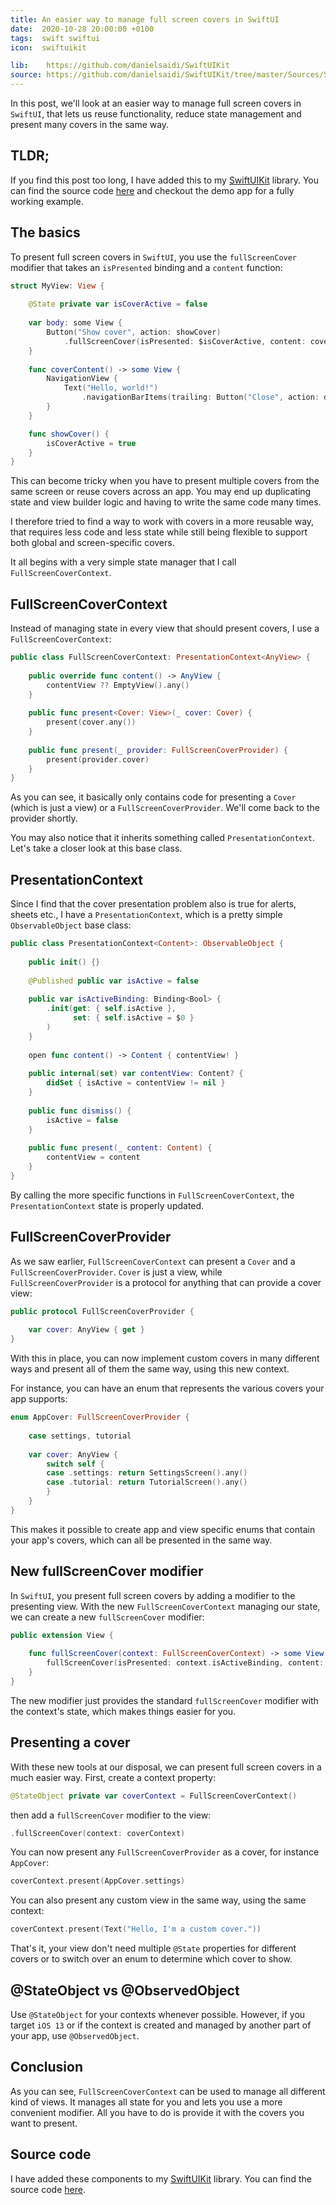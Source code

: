 ```yaml
---
title: An easier way to manage full screen covers in SwiftUI
date:  2020-10-28 20:00:00 +0100
tags:  swift swiftui
icon:  swiftuikit

lib:    https://github.com/danielsaidi/SwiftUIKit
source: https://github.com/danielsaidi/SwiftUIKit/tree/master/Sources/SwiftUIKit/Sheets
---
```


In this post, we'll look at an easier way to manage full screen covers in `SwiftUI`, that lets us reuse functionality, reduce state management and present many covers in the same way.


## TLDR;

If you find this post too long, I have added this to my [SwiftUIKit]({{page.lib}}) library. You can find the source code [here]({{page.source}}) and checkout the demo app for a fully working example.


## The basics

To present full screen covers in `SwiftUI`, you use the `fullScreenCover` modifier that takes an `isPresented` binding and a `content` function:

```swift
struct MyView: View {
    
    @State private var isCoverActive = false
    
    var body: some View {
        Button("Show cover", action: showCover)
            .fullScreenCover(isPresented: $isCoverActive, content: coverContent)
    }
    
    func coverContent() -> some View {
        NavigationView {
            Text("Hello, world!")
                .navigationBarItems(trailing: Button("Close", action: dismiss))
        }
    }

    func showCover() {
        isCoverActive = true
    }
}
```

This can become tricky when you have to present multiple covers from the same screen or reuse covers across an app. You may end up duplicating state and view builder logic and having to write the same code many times.

I therefore tried to find a way to work with covers in a more reusable way, that requires less code and less state while still being flexible to support both global and screen-specific covers.

It all begins with a very simple state manager that I call `FullScreenCoverContext`.


## FullScreenCoverContext

Instead of managing state in every view that should present covers, I use a `FullScreenCoverContext`:

```swift
public class FullScreenCoverContext: PresentationContext<AnyView> {
    
    public override func content() -> AnyView {
        contentView ?? EmptyView().any()
    }
    
    public func present<Cover: View>(_ cover: Cover) {
        present(cover.any())
    }
    
    public func present(_ provider: FullScreenCoverProvider) {
        present(provider.cover)
    }
}
```

As you can see, it basically only contains code for presenting a `Cover` (which is just a view) or a `FullScreenCoverProvider`. We'll come back to the provider shortly.

You may also notice that it inherits something called `PresentationContext`. Let's take a closer look at this base class.


## PresentationContext

Since I find that the cover presentation problem also is true for alerts, sheets etc., I have a `PresentationContext`, which is a pretty simple `ObservableObject` base class:

```swift
public class PresentationContext<Content>: ObservableObject {
    
    public init() {}
    
    @Published public var isActive = false
    
    public var isActiveBinding: Binding<Bool> {
        .init(get: { self.isActive },
              set: { self.isActive = $0 }
        )
    }
    
    open func content() -> Content { contentView! }
    
    public internal(set) var contentView: Content? {
        didSet { isActive = contentView != nil }
    }
    
    public func dismiss() {
        isActive = false
    }
    
    public func present(_ content: Content) {
        contentView = content
    }
}
```

By calling the more specific functions in `FullScreenCoverContext`, the `PresentationContext` state is properly updated.


## FullScreenCoverProvider

As we saw earlier, `FullScreenCoverContext` can present a `Cover` and a `FullScreenCoverProvider`. `Cover` is just a view, while `FullScreenCoverProvider` is a protocol for anything that can provide a cover view:

```swift
public protocol FullScreenCoverProvider {
    
    var cover: AnyView { get }
}
```

With this in place, you can now implement custom covers in many different ways and present all of them the same way, using this new context.

For instance, you can have an enum that represents the various covers your app supports:

```swift
enum AppCover: FullScreenCoverProvider {
    
    case settings, tutorial
    
    var cover: AnyView {
        switch self {
        case .settings: return SettingsScreen().any()
        case .tutorial: return TutorialScreen().any()
        }
    }
}
```

This makes it possible to create app and view specific enums that contain your app's covers, which can all be presented in the same way.


## New fullScreenCover modifier

In `SwiftUI`, you present full screen covers by adding a modifier to the presenting view. With the new `FullScreenCoverContext` managing our state, we can create a new `fullScreenCover` modifier:

```swift
public extension View {
    
    func fullScreenCover(context: FullScreenCoverContext) -> some View {
        fullScreenCover(isPresented: context.isActiveBinding, content: context.content)
    }
}
```

The new modifier just provides the standard `fullScreenCover` modifier with the context's state, which makes things easier for you.


## Presenting a cover

With these new tools at our disposal, we can present full screen covers in a much easier way. First, create a context property:

```swift
@StateObject private var coverContext = FullScreenCoverContext()
```

then add a `fullScreenCover` modifier to the view:

```swift
.fullScreenCover(context: coverContext)
```

You can now present any `FullScreenCoverProvider` as a cover, for instance `AppCover`:

```swift
coverContext.present(AppCover.settings)
```

You can also present any custom view in the same way, using the same context:

```swift
coverContext.present(Text("Hello, I'm a custom cover."))
```

That's it, your view don't need multiple `@State` properties for different covers or to switch over an enum to determine which cover to show.


## @StateObject vs @ObservedObject

Use `@StateObject` for your contexts whenever possible. However, if you target `iOS 13` or if the context is created and managed by another part of your app, use `@ObservedObject`.


## Conclusion

As you can see, `FullScreenCoverContext` can be used to manage all different kind of views. It manages all state for you and lets you use a more convenient modifier. All you have to do is provide it with the covers you want to present.


## Source code

I have added these components to my [SwiftUIKit]({{page.lib}}) library. You can find the source code [here]({{page.source}}).